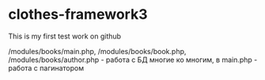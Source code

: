 # clothes-framework3

This is my first test work on github


/modules/books/main.php, /modules/books/book.php, /modules/books/author.php - работа с БД многие ко многим, в main.php - работа с пагинатором

